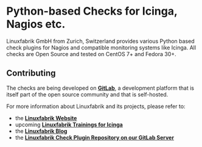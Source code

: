 # Python-based Checks for Icinga, Nagios etc.

Linuxfabrik GmbH from Zurich, Switzerland provides various Python based check plugins for Nagios and compatible monitoring systems like Icinga. All checks are Open Source and tested on CentOS 7+ and Fedora 30+.


## Contributing

The checks are being developed on **[GitLab](https://git.linuxfabrik.ch/explore)**, a development platform that is itself part of the open source community and that is self-hosted.

For more information about Linuxfabrik and its projects, please refer to:

-    the **[Linuxfabrik Website](https://www.linuxfabrik.ch)**
-    upcoming **[Linuxfabrik Trainings for Icinga](https://www.linuxfabrik.ch/angebot/schulungen)**
-    the **[Linuxfabrik Blog](https://blog.linuxfabrik.ch)**
-    the **[Linuxfabrik Check Plugin Repository on our GitLab Server](https://git.linuxfabrik.ch/linuxfabrik/monitoring-plugins)**
